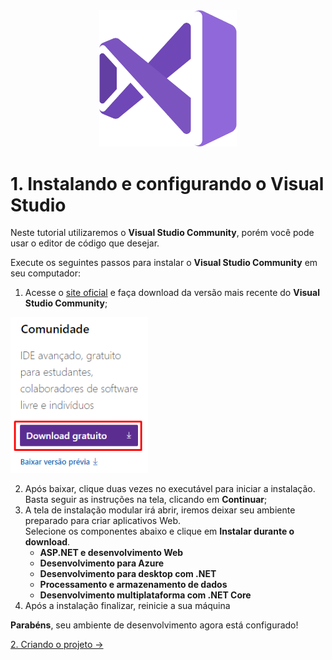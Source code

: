 <div align="center">
  <img src="/images/vs_logo.png" alt="Visual Studio" width="220px" /> 
</div>

# 1. Instalando e configurando o **Visual Studio**

Neste tutorial utilizaremos o **Visual Studio Community**, porém você pode usar o editor de código que desejar. <br/>

Execute os seguintes passos para instalar o **Visual Studio Community** em seu computador:

1. Acesse o [site oficial](https://visualstudio.microsoft.com/pt-br/downloads/) e faça download da versão
mais recente do **Visual Studio Community**;

<img src="/images/ambient/step-1.png" alt="Download VS" width="220" /> 

2. Após baixar, clique duas vezes no executável para iniciar a instalação. Basta seguir as instruções na tela,
clicando em **Continuar**;
3. A tela de instalação modular irá abrir, iremos deixar seu ambiente preparado para criar aplicativos Web. <br/>
Selecione os componentes abaixo e clique em **Instalar durante o download**.
	* **ASP.NET e desenvolvimento Web**
	* **Desenvolvimento para Azure**
	* **Desenvolvimento para desktop com .NET**
	* **Processamento e armazenamento de dados**
	* **Desenvolvimento multiplataforma com .NET Core**
4. Após a instalação finalizar, reinicie a sua máquina

**Parabéns**, seu ambiente de desenvolvimento agora está configurado!

[2. Criando o projeto &rarr;](https://github.com/Go-Horse-Coding/csharp-tutorial/blob/master/modules/tutorial/2.create-project.md)